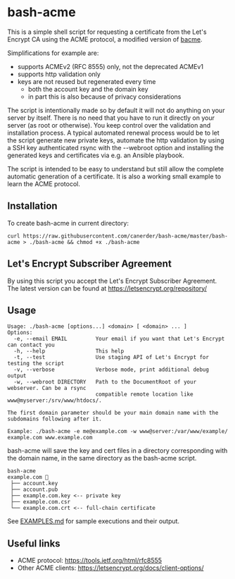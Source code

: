 bash-acme
=====

This is a simple shell script for requesting a certificate from the
Let's Encrypt CA using the ACME protocol, a modified version of [bacme](https://gitlab.com/sinclair2/bacme).

Simplifications for example are:

- supports ACMEv2 (RFC 8555) only, not the deprecated ACMEv1
- supports http validation only
- keys are not reused but regenerated every time
  - both the account key and the domain key
  - in part this is also because of privacy considerations

The script is intentionally made so by default it will not do anything on your
server by itself. There is no need that you have to run it directly on your
server (as root or otherwise). You keep control over the validation and
installation process.
A typical automated renewal process would be to let the script generate new
private keys, automate the http validation by using a SSH key authenticated
rsync with the --webroot option and installing the generated keys and
certificates via e.g. an Ansible playbook.

The script is intended to be easy to understand but still allow the complete
automatic generation of a certificate.
It is also a working small example to learn the ACME protocol.

Installation
------------

To create bash-acme in current directory:
```
curl https://raw.githubusercontent.com/canerder/bash-acme/master/bash-acme > ./bash-acme && chmod +x ./bash-acme
```

Let's Encrypt Subscriber Agreement
----------------------------------

By using this script you accept the Let's Encrypt Subscriber Agreement.
The latest version can be found at https://letsencrypt.org/repository/

Usage
-----

```
Usage: ./bash-acme [options...] <domain> [ <domain> ... ]
Options:
  -e, --email EMAIL         Your email if you want that Let's Encrypt can contact you
  -h, --help                This help
  -t, --test                Use staging API of Let's Encrypt for testing the script
  -v, --verbose             Verbose mode, print additional debug output
  -w, --webroot DIRECTORY   Path to the DocumentRoot of your webserver. Can be a rsync
                            compatible remote location like www@myserver:/srv/www/htdocs/.

The first domain parameter should be your main domain name with the subdomains following after it.

Example: ./bash-acme -e me@example.com -w www@server:/var/www/example/ example.com www.example.com
```
bash-acme will save the key and cert files in a directory corresponding with the domain name, in the same directory as the bash-acme script.
```
bash-acme
example.com 📁
 ├── account.key
 ├── account.pub
 ├── example.com.key <-- private key
 ├── example.com.csr
 └── example.com.crt <-- full-chain certificate
```

See [EXAMPLES.md](./EXAMPLES.md) for sample executions and their output.


Useful links
------------

- ACME protocol: https://tools.ietf.org/html/rfc8555
- Other ACME clients: https://letsencrypt.org/docs/client-options/

